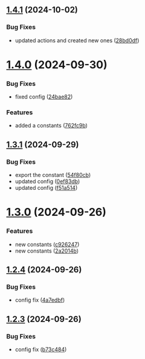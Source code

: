 ## [1.4.1](https://github.com/leonid-kolchin-optimax/sem-release-experiments/compare/v1.4.0...v1.4.1) (2024-10-02)


### Bug Fixes

* updated actions and created new ones ([28bd0df](https://github.com/leonid-kolchin-optimax/sem-release-experiments/commit/28bd0dfdf84ef05ed21abb192d5e48705903f59d))

# [1.4.0](https://github.com/leonid-kolchin-optimax/sem-release-experiments/compare/v1.3.1...v1.4.0) (2024-09-30)


### Bug Fixes

* fixed config ([24bae82](https://github.com/leonid-kolchin-optimax/sem-release-experiments/commit/24bae826d9350c0c96fd144c35961617eec7b9d1))


### Features

* added a constants ([762fc9b](https://github.com/leonid-kolchin-optimax/sem-release-experiments/commit/762fc9be8c738e50ea592be35ab62cd91e2d97eb))

## [1.3.1](https://github.com/leonid-kolchin-optimax/sem-release-experiments/compare/v1.3.0...v1.3.1) (2024-09-29)


### Bug Fixes

* export the constant ([54f80cb](https://github.com/leonid-kolchin-optimax/sem-release-experiments/commit/54f80cb90ad8f00910ef2536f1208594d671a353))
* updated config ([0ef83db](https://github.com/leonid-kolchin-optimax/sem-release-experiments/commit/0ef83db1a9e9a53ab1f969c45168175941ff2b05))
* updated config ([f51a514](https://github.com/leonid-kolchin-optimax/sem-release-experiments/commit/f51a5149f99ccd3256c03594844c8567fe0ab59a))

# [1.3.0](https://github.com/leonid-kolchin-optimax/sem-release-experiments/compare/v1.2.4...v1.3.0) (2024-09-26)


### Features

* new constants ([c926247](https://github.com/leonid-kolchin-optimax/sem-release-experiments/commit/c9262475dca4728546f8f4ea1f39a1373bd2a7dc))
* new constants ([2a2014b](https://github.com/leonid-kolchin-optimax/sem-release-experiments/commit/2a2014b778df650f2d9c060ba8ef65705766aed9))

## [1.2.4](https://github.com/leonid-kolchin-optimax/sem-release-experiments/compare/v1.2.3...v1.2.4) (2024-09-26)


### Bug Fixes

* config fix ([4a7edbf](https://github.com/leonid-kolchin-optimax/sem-release-experiments/commit/4a7edbfa15cf97e720c43743a44f853deb537bf5))

## [1.2.3](https://github.com/leonid-kolchin-optimax/sem-release-experiments/compare/v1.2.2...v1.2.3) (2024-09-26)


### Bug Fixes

* config fix ([b73c484](https://github.com/leonid-kolchin-optimax/sem-release-experiments/commit/b73c484359e43ab56602815765fad9531677d3ed))
